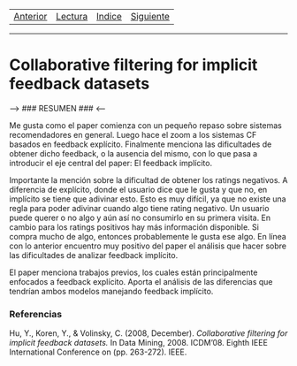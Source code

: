 <table><tr><td>
  <a href="./Blog06.md">Anterior</a>
</td><td>
  <a href="./Lecturas/Blog07.pdf">Lectura</a>
</td><td>
  <a href="./README.md">Indice</a>
</td><td>
  <a href="./Blog08.md">Siguiente</a>
</td></tr></table>

***

# Collaborative filtering for implicit feedback datasets

--> ### RESUMEN ### <--

Me gusta como el paper comienza con un pequeño repaso sobre sistemas recomendadores en general.
Luego hace el zoom a los sistemas CF basados en feedback explícito.
Finalmente menciona las dificultades de obtener dicho feedback, o la ausencia del mismo, con lo que pasa a introducir el eje central del paper: El feedback implícito.

Importante la mención sobre la dificultad de obtener los ratings negativos.
A diferencia de explícito, donde el usuario dice que le gusta y que no, en implícito se tiene que adivinar esto.
Esto es muy difícil, ya que no existe una regla para poder adivinar cuando algo tiene rating negativo. Un usuario puede querer o no algo y aún así no consumirlo en su primera visita.
En cambio para los ratings positivos hay más información disponible.
Si compra mucho de algo, entonces probablemente le gusta ese algo.
En línea con lo anterior encuentro muy positivo del paper el análisis que hacer sobre las dificultades de analizar feedback implícito.

El paper menciona trabajos previos, los cuales están principalmente enfocados a feedback explícito.
Aporta el análisis de las diferencias que tendrían ambos modelos manejando feedback implícito.



### Referencias

Hu, Y., Koren, Y., & Volinsky, C. (2008, December). _Collaborative filtering for implicit feedback datasets._ In Data Mining, 2008. ICDM’08. Eighth IEEE International Conference on (pp. 263-272). IEEE.
